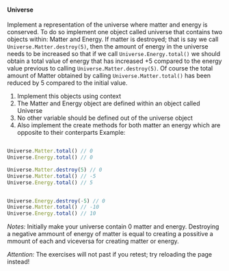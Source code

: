 #### Universe 

Implement a representation of the universe where matter and energy is conserved. To do so implement one object called universe that contains two objects within: Matter and Energy. If matter is destroyed; that is say we call ```Universe.Matter.destroy(5)```, then the amount of energy in the universe needs to be increased so that if we call ```Universe.Energy.total()``` we should obtain a total value of energy that has increased +5 compared to the energy value previous to calling ```Universe.Matter.destroy(5)```. Of course the total amount of Matter obtained by calling ```Universe.Matter.total()``` has been reduced by 5 compared to the initial value.

1. Implement this objects using context
2. The Matter and Energy object are defined within an object called Universe
3. No other variable should be defined out of the universe object
4. Also implement the create methods for both matter an energy which are opposite to their conterparts
Example:

```jsx

Universe.Matter.total() // 0
Universe.Energy.total() // 0

Universe.Matter.destroy(5) // 0
Universe.Matter.total() // -5
Universe.Energy.total() // 5


Universe.Energy.destroy(-5) // 0
Universe.Matter.total() // -10
Universe.Energy.total() // 10


```

*Notes:* Initially make your universe contain 0 matter and energy. Destroying a negative ammount of energy of matter is equal to creating a possitive a mmount of each and viceversa for creating matter or energy.

*Attention:* The exercises will not past if you retest; try reloading the page instead!